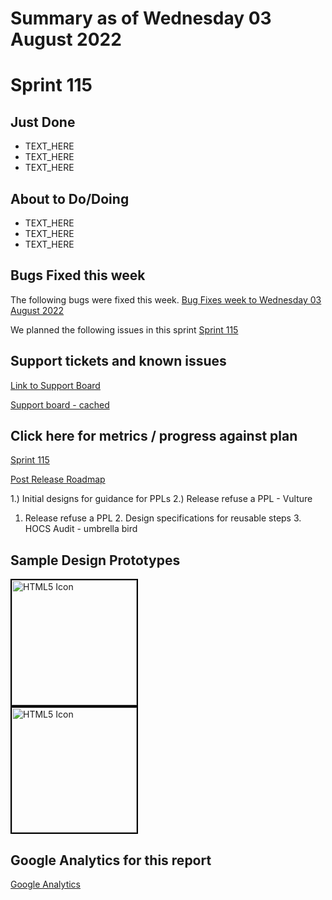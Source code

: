 # Summary as of Wednesday 03 August 2022 

# Sprint 115

## Just Done
* TEXT_HERE
* TEXT_HERE
* TEXT_HERE

## About to Do/Doing
* TEXT_HERE
* TEXT_HERE
* TEXT_HERE

## Bugs Fixed this week
The following bugs were fixed this week.
[Bug Fixes week to Wednesday 03 August 2022](graphs/bugs03082022.png)

We planned the following issues in this sprint 
[Sprint 115](graphs/sprint03082022.png)

## Support tickets and known issues
[Link to Support Board](https://collaboration.homeoffice.gov.uk/jira/secure/RapidBoard.jspa?rapidView=1717&selectedIssue=ASSB-253)

[Support board - cached](graphs/supportBoard03082022.png)

## Click here for metrics / progress against plan
[Sprint 115](graphs/progress03082022.png)

[Post Release Roadmap](graphs/roadmap03082022.png)

1.) Initial designs for guidance for PPLs 2.) Release refuse a PPL - Vulture

1. Release refuse a PPL 2. Design specifications for reusable steps 3. HOCS Audit - umbrella bird

## Sample Design Prototypes
<a href="graphs/proto1_03082022.png"><img src="graphs/proto1_03082022.png" alt="HTML5 Icon" width="200" style="border:2px solid black"></a>
<br>
<a href="graphs/proto2_03082022.png"><img src="graphs/proto2_03082022.png" alt="HTML5 Icon" width="200" style="border:2px solid black"></a>
<br>


## Google Analytics for this report
[Google Analytics](graphs/GA03082022.png)

